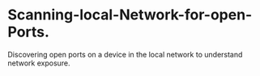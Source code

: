 # Scanning-local-Network-for-open-Ports.
Discovering open ports on a device in the local network to understand network exposure.
